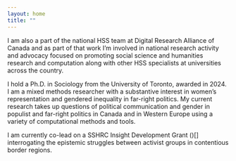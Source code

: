 ```yaml
---
layout: home
title: ""
---
```


I am also a part of the national HSS team at Digital Research Alliance of Canada and as part of that work I’m involved in national research activity and advocacy focused on promoting social science and humanities research and computation along with other HSS specialists at universities across the country.

I hold a Ph.D. in Sociology from the University of Toronto, awarded in 2024. I am a mixed methods researcher with a substantive interest in women’s representation and gendered inequality in far-right politics. My current research takes up questions of political communication and gender in populist and far-right politics in Canada and in Western Europe using a variety of computational methods and tools. 

I am currently co-lead on a SSHRC Insight Development Grant ()[] interrogating the epistemic struggles between activist groups in contentious border regions. 
